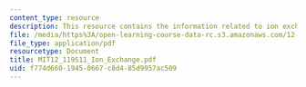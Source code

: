 ```yaml
---
content_type: resource
description: This resource contains the information related to ion exchange chromatography.
file: /media/https%3A/open-learning-course-data-rc.s3.amazonaws.com/12-119-analytical-techniques-for-studying-environmental-and-geologic-samples-spring-2011/f774d66019450667c8d485d9957ac509_MIT12_119S11_Ion_Exchange.pdf
file_type: application/pdf
resourcetype: Document
title: MIT12_119S11_Ion_Exchange.pdf
uid: f774d660-1945-0667-c8d4-85d9957ac509
---
```

